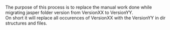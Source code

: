 The purpose of this process is to replace the manual work done while migrating jasper folder version from VersionXX to VersionYY.  
On short it will replace all occurences of VersionXX with the VersionYY in dir structures and files.
